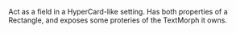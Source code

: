 Act as a field in a HyperCard-like setting.  Has both properties of a Rectangle, and exposes some proteries of the TextMorph it owns.

